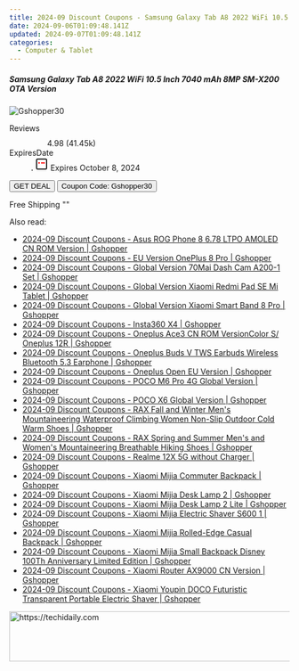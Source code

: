 ```yaml
---
title: 2024-09 Discount Coupons - Samsung Galaxy Tab A8 2022 WiFi 10.5 Inch 7040 mAh 8MP SM-X200 OTA Version | Gshopper
date: 2024-09-06T01:09:48.141Z
updated: 2024-09-07T01:09:48.141Z
categories:
  - Computer & Tablet
---
```



<div class="max-w-4xl mx-auto grid grid-cols-1 lg:max-w-5xl lg:gap-x-20 lg:grid-cols-2">
  <div class="relative p-3 col-start-1 row-start-1 flex flex-col-reverse rounded-lg bg-gradient-to-t from-black/75 via-black/0 sm:bg-none sm:row-start-2 sm:p-0 lg:row-start-1">
    <h5 class="mt-1 text-lg font-semibold text-white sm:text-slate-900 md:text-2xl dark:sm:text-white">Samsung Galaxy Tab A8 2022 WiFi 10.5 Inch 7040 mAh 8MP SM-X200 OTA Version</h5>
  </div>
  
  <div class="col-start-1 col-end-3 row-start-1 grid gap-4 sm:mb-6 sm:grid-cols-4 lg:col-start-2 lg:row-span-6 lg:row-end-6 lg:mb-0 lg:gap-6">
      <img src="&quot;&quot;" onClick="javascript:window.open(decodeURIComponent('%22https%3A%2F%2Fwww.shareasale.com%2Fu.cfm%3Fd%3D1118291%26m%3D97331%26u%3D4338022%22'), '_blank');void(0);" alt="Gshopper30" class="h-60 w-full rounded-lg object-cover sm:col-span-2 sm:h-52 lg:col-span-full" loading="lazy" />
    
  </div>
  <dl class="row-start-2 mt-4 flex items-center text-xs font-medium sm:row-start-3 sm:mt-1 md:mt-2.5 lg:row-start-2">
    <dt class="sr-only">Reviews</dt>
    <dd class="flex items-center text-indigo-600 dark:text-indigo-400">
      <svg width="24" height="24" fill="none" aria-hidden="true" class="mr-1 stroke-current dark:stroke-indigo-500">
        <path d="m12 5 2 5h5l-4 4 2.103 5L12 16l-5.103 3L9 14l-4-4h5l2-5Z" stroke-width="2" stroke-linecap="round" stroke-linejoin="round" />
      </svg>
      <span>4.98 <span class="font-normal text-slate-400">(41.45k)</span></span>
    </dd>
    <dt class="sr-only">ExpiresDate</dt>
    <dd class="flex items-center">
      <svg width="2" height="2" aria-hidden="true" fill="currentColor" class="mx-3 text-slate-300">
        <circle cx="1" cy="1" r="1" />
      </svg>
      <svg width="24" height="24" viewBox="0 0 24 24" fill="none" stroke="currentColor" stroke-width="2">
        <rect x="3" y="3" width="18" height="18" rx="2" fill="#fff" />
        <path d="M6 10L18 10" stroke="red" stroke-width="2" fill="none" />
        <path d="M10 6L10 18" stroke="#fff" stroke-width="2" fill="none" />
      </svg>
      Expires October 8, 2024    </dd>
  </dl>
  <div class="col-start-1 row-start-3 mt-4 self-center sm:col-start-2 sm:row-span-2 sm:row-start-2 sm:mt-0 lg:col-start-1 lg:row-start-3 lg:row-end-4 lg:mt-6">
    <button type="button" onClick="javascript:window.open(decodeURIComponent('%22https%3A%2F%2Fwww.shareasale.com%2Fu.cfm%3Fd%3D1118291%26m%3D97331%26u%3D4338022%22'), '_blank');void(0);" class="rounded-lg bg-red-600 px-3 py-2 text-sm font-medium leading-6 text-white">GET DEAL</button>
    <button type="button" onClick="javascript:window.open(decodeURIComponent('%22https%3A%2F%2Fwww.shareasale.com%2Fu.cfm%3Fd%3D1118291%26m%3D97331%26u%3D4338022%22'), '_blank');void(0);" class="border-dashed border-2 border-indigo-600 bg-green-100 text-sm leading-6 font-medium py-2 px-3 rounded-lg">Coupon Code: Gshopper30</button>
  </div>
  <p class="col-start-1 mt-4 text-sm leading-6 sm:col-span-2 lg:col-span-1 lg:row-start-4 lg:mt-6 dark:text-slate-400">
    Free Shipping 
""  </p>
</div>
<span class="atpl-alsoreadstyle">Also read:</span>
<div><ul>
<li><a href="https://coupons.techidaily.com/coupon-1118023-share-97331-sale/"><u>2024-09 Discount Coupons - Asus ROG Phone 8 6.78 LTPO AMOLED CN ROM Version | Gshopper</u></a></li>
<li><a href="https://coupons.techidaily.com/coupon-1118024-share-97331-sale/"><u>2024-09 Discount Coupons - EU Version OnePlus 8 Pro | Gshopper</u></a></li>
<li><a href="https://coupons.techidaily.com/coupon-1118034-share-97331-sale/"><u>2024-09 Discount Coupons - Global Version 70Mai Dash Cam A200-1 Set | Gshopper</u></a></li>
<li><a href="https://coupons.techidaily.com/coupon-1118032-share-97331-sale/"><u>2024-09 Discount Coupons - Global Version Xiaomi Redmi Pad SE Mi Tablet | Gshopper</u></a></li>
<li><a href="https://coupons.techidaily.com/coupon-1118107-share-97331-sale/"><u>2024-09 Discount Coupons - Global Version Xiaomi Smart Band 8 Pro | Gshopper</u></a></li>
<li><a href="https://coupons.techidaily.com/coupon-1118108-share-97331-sale/"><u>2024-09 Discount Coupons - Insta360 X4 | Gshopper</u></a></li>
<li><a href="https://coupons.techidaily.com/coupon-1118033-share-97331-sale/"><u>2024-09 Discount Coupons - Oneplus Ace3 CN ROM VersionColor S/ Oneplus 12R | Gshopper</u></a></li>
<li><a href="https://coupons.techidaily.com/coupon-1118025-share-97331-sale/"><u>2024-09 Discount Coupons - Oneplus Buds V TWS Earbuds Wireless Bluetooth 5.3 Earphone | Gshopper</u></a></li>
<li><a href="https://coupons.techidaily.com/coupon-1118028-share-97331-sale/"><u>2024-09 Discount Coupons - Oneplus Open EU Version | Gshopper</u></a></li>
<li><a href="https://coupons.techidaily.com/coupon-1118039-share-97331-sale/"><u>2024-09 Discount Coupons - POCO M6 Pro 4G Global Version | Gshopper</u></a></li>
<li><a href="https://coupons.techidaily.com/coupon-1118040-share-97331-sale/"><u>2024-09 Discount Coupons - POCO X6 Global Version | Gshopper</u></a></li>
<li><a href="https://coupons.techidaily.com/coupon-1118038-share-97331-sale/"><u>2024-09 Discount Coupons - RAX Fall and Winter Men's Mountaineering Waterproof Climbing Women Non-Slip Outdoor Cold Warm Shoes | Gshopper</u></a></li>
<li><a href="https://coupons.techidaily.com/coupon-1118031-share-97331-sale/"><u>2024-09 Discount Coupons - RAX Spring and Summer Men's and Women's Mountaineering Breathable Hiking Shoes | Gshopper</u></a></li>
<li><a href="https://coupons.techidaily.com/coupon-1118027-share-97331-sale/"><u>2024-09 Discount Coupons - Realme 12X 5G without Charger | Gshopper</u></a></li>
<li><a href="https://coupons.techidaily.com/coupon-1118035-share-97331-sale/"><u>2024-09 Discount Coupons - Xiaomi Mijia Commuter Backpack | Gshopper</u></a></li>
<li><a href="https://coupons.techidaily.com/coupon-1118041-share-97331-sale/"><u>2024-09 Discount Coupons - Xiaomi Mijia Desk Lamp 2 | Gshopper</u></a></li>
<li><a href="https://coupons.techidaily.com/coupon-1118042-share-97331-sale/"><u>2024-09 Discount Coupons - Xiaomi Mijia Desk Lamp 2 Lite | Gshopper</u></a></li>
<li><a href="https://coupons.techidaily.com/coupon-1118029-share-97331-sale/"><u>2024-09 Discount Coupons - Xiaomi Mijia Electric Shaver S600 1 | Gshopper</u></a></li>
<li><a href="https://coupons.techidaily.com/coupon-1118036-share-97331-sale/"><u>2024-09 Discount Coupons - Xiaomi Mijia Rolled-Edge Casual Backpack | Gshopper</u></a></li>
<li><a href="https://coupons.techidaily.com/coupon-1118037-share-97331-sale/"><u>2024-09 Discount Coupons - Xiaomi Mijia Small Backpack Disney 100Th Anniversary Limited Edition | Gshopper</u></a></li>
<li><a href="https://coupons.techidaily.com/coupon-1118026-share-97331-sale/"><u>2024-09 Discount Coupons - Xiaomi Router AX9000 CN Version | Gshopper</u></a></li>
<li><a href="https://coupons.techidaily.com/coupon-1118030-share-97331-sale/"><u>2024-09 Discount Coupons - Xiaomi Youpin DOCO Futuristic Transparent Portable Electric Shaver | Gshopper</u></a></li>
</ul></div>

<ins class="adsbygoogle"
      style="display:block"
      data-ad-client="ca-pub-7571918770474297"
      data-ad-slot="8358498916"
      data-ad-format="auto"
      data-full-width-responsive="true"></ins>
<!-- affiliate ads begin -->
<a href="https://appsumo.8odi.net/c/5597632/2118314/7443" target="_top" id="2118314">
  <img src="//a.impactradius-go.com/display-ad/7443-2118314" border="0" alt="https://techidaily.com" width="728" height="90"/>
</a>
<img height="0" width="0" src="https://appsumo.8odi.net/i/5597632/2118314/7443" style="position:absolute;visibility:hidden;" border="0" />
<!-- affiliate ads end -->